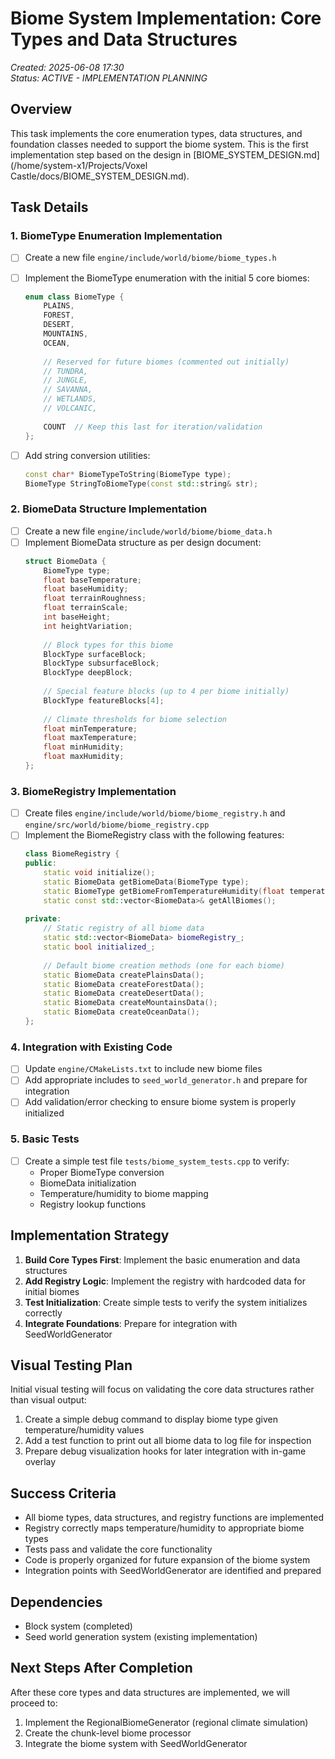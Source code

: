 # Biome System Implementation: Core Types and Data Structures

*Created: 2025-06-08 17:30*  
*Status: ACTIVE - IMPLEMENTATION PLANNING*

## Overview

This task implements the core enumeration types, data structures, and foundation classes needed to support the biome system. This is the first implementation step based on the design in [BIOME_SYSTEM_DESIGN.md](/home/system-x1/Projects/Voxel Castle/docs/BIOME_SYSTEM_DESIGN.md).

## Task Details

### 1. BiomeType Enumeration Implementation

- [ ] Create a new file `engine/include/world/biome/biome_types.h`
- [ ] Implement the BiomeType enumeration with the initial 5 core biomes:
  ```cpp
  enum class BiomeType {
      PLAINS,
      FOREST,
      DESERT,
      MOUNTAINS,
      OCEAN,
      
      // Reserved for future biomes (commented out initially)
      // TUNDRA,
      // JUNGLE,
      // SAVANNA,
      // WETLANDS,
      // VOLCANIC,
      
      COUNT  // Keep this last for iteration/validation
  };
  ```

- [ ] Add string conversion utilities:
  ```cpp
  const char* BiomeTypeToString(BiomeType type);
  BiomeType StringToBiomeType(const std::string& str);
  ```

### 2. BiomeData Structure Implementation

- [ ] Create a new file `engine/include/world/biome/biome_data.h`
- [ ] Implement BiomeData structure as per design document:
  ```cpp
  struct BiomeData {
      BiomeType type;
      float baseTemperature;
      float baseHumidity;
      float terrainRoughness;
      float terrainScale;
      int baseHeight;
      int heightVariation;
      
      // Block types for this biome
      BlockType surfaceBlock;
      BlockType subsurfaceBlock;
      BlockType deepBlock;
      
      // Special feature blocks (up to 4 per biome initially)
      BlockType featureBlocks[4];
      
      // Climate thresholds for biome selection
      float minTemperature;
      float maxTemperature;
      float minHumidity;
      float maxHumidity;
  };
  ```

### 3. BiomeRegistry Implementation

- [ ] Create files `engine/include/world/biome/biome_registry.h` and `engine/src/world/biome/biome_registry.cpp`
- [ ] Implement the BiomeRegistry class with the following features:
  ```cpp
  class BiomeRegistry {
  public:
      static void initialize();
      static BiomeData getBiomeData(BiomeType type);
      static BiomeType getBiomeFromTemperatureHumidity(float temperature, float humidity);
      static const std::vector<BiomeData>& getAllBiomes();
      
  private:
      // Static registry of all biome data
      static std::vector<BiomeData> biomeRegistry_;
      static bool initialized_;
      
      // Default biome creation methods (one for each biome)
      static BiomeData createPlainsData();
      static BiomeData createForestData();
      static BiomeData createDesertData();
      static BiomeData createMountainsData();
      static BiomeData createOceanData();
  };
  ```

### 4. Integration with Existing Code

- [ ] Update `engine/CMakeLists.txt` to include new biome files
- [ ] Add appropriate includes to `seed_world_generator.h` and prepare for integration
- [ ] Add validation/error checking to ensure biome system is properly initialized

### 5. Basic Tests

- [ ] Create a simple test file `tests/biome_system_tests.cpp` to verify:
  - Proper BiomeType conversion
  - BiomeData initialization
  - Temperature/humidity to biome mapping
  - Registry lookup functions

## Implementation Strategy

1. **Build Core Types First**: Implement the basic enumeration and data structures
2. **Add Registry Logic**: Implement the registry with hardcoded data for initial biomes
3. **Test Initialization**: Create simple tests to verify the system initializes correctly
4. **Integrate Foundations**: Prepare for integration with SeedWorldGenerator

## Visual Testing Plan

Initial visual testing will focus on validating the core data structures rather than visual output:

1. Create a simple debug command to display biome type given temperature/humidity values
2. Add a test function to print out all biome data to log file for inspection
3. Prepare debug visualization hooks for later integration with in-game overlay

## Success Criteria

- All biome types, data structures, and registry functions are implemented
- Registry correctly maps temperature/humidity to appropriate biome types
- Tests pass and validate the core functionality
- Code is properly organized for future expansion of the biome system
- Integration points with SeedWorldGenerator are identified and prepared

## Dependencies

- Block system (completed)
- Seed world generation system (existing implementation)

## Next Steps After Completion

After these core types and data structures are implemented, we will proceed to:

1. Implement the RegionalBiomeGenerator (regional climate simulation)
2. Create the chunk-level biome processor
3. Integrate the biome system with SeedWorldGenerator
